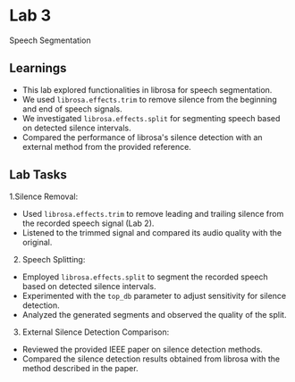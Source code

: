 
# Lab 3

Speech Segmentation


## Learnings
- This lab explored functionalities in librosa for speech segmentation.
- We used `librosa.effects.trim` to remove silence from the beginning and end of speech signals.
- We investigated `librosa.effects.split` for segmenting speech based on detected silence intervals.
- Compared the performance of librosa's silence detection with an external method from the provided reference.

## Lab Tasks
1.Silence Removal: 
- Used `librosa.effects.trim` to remove leading and trailing silence from the recorded speech signal (Lab 2).
- Listened to the trimmed signal and compared its audio quality with the original.
2. Speech Splitting:

- Employed `librosa.effects.split` to segment the recorded speech based on detected silence intervals.
- Experimented with the `top_db` parameter to adjust sensitivity for silence detection.
- Analyzed the generated segments and observed the quality of the split.
3. External Silence Detection Comparison:

- Reviewed the provided IEEE paper on silence detection methods.
- Compared the silence detection results obtained from librosa with the method described in the paper.